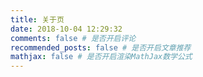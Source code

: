 ```yaml
---
title: 关于页
date: 2018-10-04 12:29:32
comments: false # 是否开启评论
recommended_posts: false # 是否开启文章推荐
mathjax: false # 是否开启渲染MathJax数学公式
---
```


